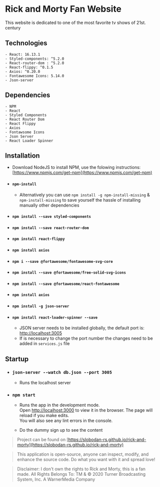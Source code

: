 # Rick and Morty Fan Website

This website is dedicated to one of the most favorite tv shows of 21st. century

## Technologies

    - React: 16.13.1
    - Styled-components: ^5.2.0
    - React-router-dom : ^5.2.0
    - React-flippy: ^0.1.5
    - Axios: ^0.20.0
    - Fontawesome Icons: 5.14.0
    - Json-server

## Dependencies

    - NPM
    - React
    - Styled Components
    - React Router Dom
    - React Flippy
    - Axios
    - Fontawsome Icons
    - Json Server
    - React Loader Spinner

## Installation

- Download NodeJS to install NPM, use the folowing instructions: [https://www.npmjs.com/get-npm](https://www.npmjs.com/get-npm)

- #### `npm-install`

  - Alternatively you can use `npm install -g npm-install-missing` & `npm-install-missing` to save yourself the hassle of installing manually other dependencies

- #### `npm install --save styled-components`
- #### `npm install --save react-router-dom`
- #### `npm install react-flippy`
- #### `npm install axios`
- #### `npm i --save @fortawesome/fontawesome-svg-core`
- #### `npm install --save @fortawesome/free-solid-svg-icons`
- #### `npm install --save @fortawesome/react-fontawesome`
- #### `npm install axios`
- #### `npm install -g json-server`
- #### `npm install react-loader-spinner --save`
    - JSON server needs to be installed globally, the default port is: [http://localhost:3005](http://localhost:3005)
    - If is necessary to change the port number the changes need to be added in `services.js` file

## Startup

- ### `json-server --watch db.json --port 3005`

  - Runs the localhost server <br />

- ### `npm start`

    - Runs the app in the development mode.<br />
  Open [http://localhost:3000](http://localhost:3000) to view it in the browser.
  The page will reload if you make edits.<br />
  You will also see any lint errors in the console.

    - Do the dummy sign up to see the content
>Project can be found on [https://slobodan-rs.github.io/rick-and-morty](https://slobodan-rs.github.io/rick-and-morty)

> This application is open-source, anyone can inspect, modify, and enhance the source code. Do what you want with it and spread love!

> Disclaimer: I don't own the rights to Rick and Morty, this is a fan made. All Rights Belongs To: TM & © 2020 Turner Broadcasting System, Inc. A WarnerMedia Company
